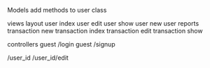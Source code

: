 Models
  add methods to user class

views
  layout
  user index
  user edit
  user show
  user new
  user reports
  transaction new
  transaction index
  transaction edit
  transaction show

controllers
  guest /login
  guest /signup

  /user_id
  /user_id/edit

